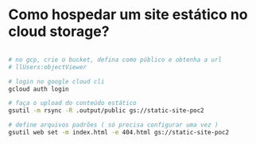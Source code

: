 # Como hospedar um site estático no cloud storage?

```bash

# no gcp, crie o bucket, defina como público e obtenha a url
# llUsers:objectViewer

# login no google cloud cli
gcloud auth login

# faça o upload do conteúdo estático
gsutil -m rsync -R .output/public gs://static-site-poc2

# define arquivos padrões ( só precisa configurar uma vez )
gsutil web set -m index.html -e 404.html gs://static-site-poc2

```
